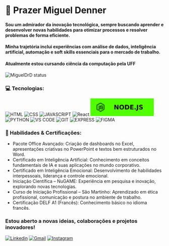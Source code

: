 # 🚀 Prazer Miguel Denner

#### Sou um admirador da inovação tecnológica, sempre buscando aprender e desenvolver novas habilidades para otimizar processos e resolver problemas de forma eficiente.
#### Minha trajetória inclui experiências com análise de dados, inteligência artificial, automação e soft skills essenciais para o mercado de trabalho.

#### Atualmente estou cursando ciência da computação pela UFF

![MiguelDrD status](https://github-readme-stats.vercel.app/api?username=MiguelDrD&show_icons=true&theme=radical)

### 💻 Tecnologias:

![HTML](https://img.shields.io/badge/HTML5-E34F26?style=for-the-badge&logo=html5&logoColor=white)
![CSS](https://img.shields.io/badge/CSS3-1572B6?style=for-the-badge&logo=css3&logoColor=white)
![JAVASCRIPT](https://img.shields.io/badge/JavaScript-F7DF1E?style=for-the-badge&logo=javascript&logoColor=black)
![React](https://img.shields.io/badge/React-61DAFB?style=for-the-badge&logo=react&logoColor=000000)
![NODE.JS](SVG/NODEJS.svg)
![PYTHON](https://img.shields.io/badge/Python-1500ff?style=for-the-badge&logo=python&logoColor=white)
![VS CODE](https://img.shields.io/badge/Visual_Studio_Code-014f86?style=for-the-badge&logo=visual%20studio%20code&logoColor=white)
![GIT](https://img.shields.io/badge/GIT-ff7b00?style=for-the-badge&logo=git&logoColor=white)
![EXPRESS](https://img.shields.io/badge/Express.js-e5e5e5?style=for-the-badge)
![FIGMA](https://img.shields.io/badge/Figma-000000?style=for-the-badge&logo=figma&logoColor=white)


### 🎯 Habilidades & Certificações:

- Pacote Office Avançado: Criação de dashboards no Excel, apresentações criativas no PowerPoint e textos bem estruturados no Word.
- Certificado em Inteligência Artificial: Conhecimento em conceitos fundamentais de IA e suas aplicações no mundo corporativo.
- Certificado em Inteligência Emocional: Desenvolvimento de habilidades interpessoais, liderança e controle emocional.
- Iniciação Científica – NuGAME: Experiência em pesquisa e inovação, explorando novas tecnologias.
- Curso de Iniciação Profissional – São Martinho: Aprendizado em ética profissional, comunicação e postura no ambiente de trabalho.
- Certificação DELF A1 (Francês): Conhecimento básico no idioma francês.


### Estou aberto a novas ideias, colaborações e projetos inovadores!

[![Linkedin](https://img.shields.io/badge/LinkedIn-0077B5?style=for-the-badge&logo=linkedin&logoColor=white)](www.linkedin.com/in/migueldenner)
[![Gmail](https://img.shields.io/badge/Gmail-c32f27?style=for-the-badge&logo=gmail&logoColor=white)](migueldennerrocha@gmail.com)
[![Instagram](https://img.shields.io/badge/Instagram-ff0055?style=for-the-badge&logo=instagram&logoColor=white)](https://www.instagram.com/miguelx.denner/)

